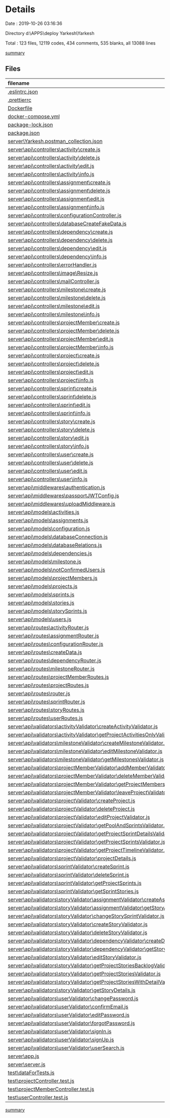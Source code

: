 # Details

Date : 2019-10-26 03:16:36

Directory d:\APPS\deploy Yarkesh\Yarkesh

Total : 123 files,  12119 codes, 434 comments, 535 blanks, all 13088 lines

[summary](results.md)

## Files
| filename | language | code | comment | blank | total |
| :--- | :--- | ---: | ---: | ---: | ---: |
| [.eslintrc.json](file:///d%3A/APPS/deploy%20Yarkesh/Yarkesh/.eslintrc.json) | JSON | 0 | 80 | 0 | 80 |
| [.prettierrc](file:///d%3A/APPS/deploy%20Yarkesh/Yarkesh/.prettierrc) | JSON | 9 | 0 | 0 | 9 |
| [Dockerfile](file:///d%3A/APPS/deploy%20Yarkesh/Yarkesh/Dockerfile) | Dockerfile | 7 | 0 | 6 | 13 |
| [docker-compose.yml](file:///d%3A/APPS/deploy%20Yarkesh/Yarkesh/docker-compose.yml) | YAML | 19 | 0 | 1 | 20 |
| [package-lock.json](file:///d%3A/APPS/deploy%20Yarkesh/Yarkesh/package-lock.json) | JSON | 6,703 | 0 | 1 | 6,704 |
| [package.json](file:///d%3A/APPS/deploy%20Yarkesh/Yarkesh/package.json) | JSON | 60 | 0 | 0 | 60 |
| [server\Yarkesh.postman_collection.json](file:///d%3A/APPS/deploy%20Yarkesh/Yarkesh/server/Yarkesh.postman_collection.json) | JSON | 579 | 0 | 0 | 579 |
| [server\api\controllers\activity\create.js](file:///d%3A/APPS/deploy%20Yarkesh/Yarkesh/server/api/controllers/activity/create.js) | JavaScript | 18 | 0 | 1 | 19 |
| [server\api\controllers\activity\delete.js](file:///d%3A/APPS/deploy%20Yarkesh/Yarkesh/server/api/controllers/activity/delete.js) | JavaScript | 0 | 1 | 1 | 2 |
| [server\api\controllers\activity\edit.js](file:///d%3A/APPS/deploy%20Yarkesh/Yarkesh/server/api/controllers/activity/edit.js) | JavaScript | 0 | 1 | 1 | 2 |
| [server\api\controllers\activity\info.js](file:///d%3A/APPS/deploy%20Yarkesh/Yarkesh/server/api/controllers/activity/info.js) | JavaScript | 19 | 0 | 3 | 22 |
| [server\api\controllers\assignment\create.js](file:///d%3A/APPS/deploy%20Yarkesh/Yarkesh/server/api/controllers/assignment/create.js) | JavaScript | 86 | 0 | 5 | 91 |
| [server\api\controllers\assignment\delete.js](file:///d%3A/APPS/deploy%20Yarkesh/Yarkesh/server/api/controllers/assignment/delete.js) | JavaScript | 0 | 2 | 1 | 3 |
| [server\api\controllers\assignment\edit.js](file:///d%3A/APPS/deploy%20Yarkesh/Yarkesh/server/api/controllers/assignment/edit.js) | JavaScript | 0 | 2 | 1 | 3 |
| [server\api\controllers\assignment\info.js](file:///d%3A/APPS/deploy%20Yarkesh/Yarkesh/server/api/controllers/assignment/info.js) | JavaScript | 25 | 0 | 2 | 27 |
| [server\api\controllers\configurationController.js](file:///d%3A/APPS/deploy%20Yarkesh/Yarkesh/server/api/controllers/configurationController.js) | JavaScript | 16 | 0 | 3 | 19 |
| [server\api\controllers\databaseCreateFakeData.js](file:///d%3A/APPS/deploy%20Yarkesh/Yarkesh/server/api/controllers/databaseCreateFakeData.js) | JavaScript | 322 | 5 | 19 | 346 |
| [server\api\controllers\dependency\create.js](file:///d%3A/APPS/deploy%20Yarkesh/Yarkesh/server/api/controllers/dependency/create.js) | JavaScript | 86 | 0 | 5 | 91 |
| [server\api\controllers\dependency\delete.js](file:///d%3A/APPS/deploy%20Yarkesh/Yarkesh/server/api/controllers/dependency/delete.js) | JavaScript | 0 | 1 | 1 | 2 |
| [server\api\controllers\dependency\edit.js](file:///d%3A/APPS/deploy%20Yarkesh/Yarkesh/server/api/controllers/dependency/edit.js) | JavaScript | 0 | 1 | 1 | 2 |
| [server\api\controllers\dependency\info.js](file:///d%3A/APPS/deploy%20Yarkesh/Yarkesh/server/api/controllers/dependency/info.js) | JavaScript | 18 | 0 | 1 | 19 |
| [server\api\controllers\errorHandler.js](file:///d%3A/APPS/deploy%20Yarkesh/Yarkesh/server/api/controllers/errorHandler.js) | JavaScript | 24 | 0 | 3 | 27 |
| [server\api\controllers\image\Resize.js](file:///d%3A/APPS/deploy%20Yarkesh/Yarkesh/server/api/controllers/image/Resize.js) | JavaScript | 25 | 2 | 2 | 29 |
| [server\api\controllers\mailController.js](file:///d%3A/APPS/deploy%20Yarkesh/Yarkesh/server/api/controllers/mailController.js) | JavaScript | 55 | 22 | 5 | 82 |
| [server\api\controllers\milestone\create.js](file:///d%3A/APPS/deploy%20Yarkesh/Yarkesh/server/api/controllers/milestone/create.js) | JavaScript | 55 | 0 | 14 | 69 |
| [server\api\controllers\milestone\delete.js](file:///d%3A/APPS/deploy%20Yarkesh/Yarkesh/server/api/controllers/milestone/delete.js) | JavaScript | 0 | 2 | 1 | 3 |
| [server\api\controllers\milestone\edit.js](file:///d%3A/APPS/deploy%20Yarkesh/Yarkesh/server/api/controllers/milestone/edit.js) | JavaScript | 22 | 0 | 4 | 26 |
| [server\api\controllers\milestone\info.js](file:///d%3A/APPS/deploy%20Yarkesh/Yarkesh/server/api/controllers/milestone/info.js) | JavaScript | 19 | 0 | 2 | 21 |
| [server\api\controllers\projectMember\create.js](file:///d%3A/APPS/deploy%20Yarkesh/Yarkesh/server/api/controllers/projectMember/create.js) | JavaScript | 59 | 0 | 6 | 65 |
| [server\api\controllers\projectMember\delete.js](file:///d%3A/APPS/deploy%20Yarkesh/Yarkesh/server/api/controllers/projectMember/delete.js) | JavaScript | 25 | 0 | 4 | 29 |
| [server\api\controllers\projectMember\edit.js](file:///d%3A/APPS/deploy%20Yarkesh/Yarkesh/server/api/controllers/projectMember/edit.js) | JavaScript | 24 | 0 | 3 | 27 |
| [server\api\controllers\projectMember\info.js](file:///d%3A/APPS/deploy%20Yarkesh/Yarkesh/server/api/controllers/projectMember/info.js) | JavaScript | 18 | 1 | 1 | 20 |
| [server\api\controllers\project\create.js](file:///d%3A/APPS/deploy%20Yarkesh/Yarkesh/server/api/controllers/project/create.js) | JavaScript | 87 | 1 | 3 | 91 |
| [server\api\controllers\project\delete.js](file:///d%3A/APPS/deploy%20Yarkesh/Yarkesh/server/api/controllers/project/delete.js) | JavaScript | 19 | 0 | 1 | 20 |
| [server\api\controllers\project\edit.js](file:///d%3A/APPS/deploy%20Yarkesh/Yarkesh/server/api/controllers/project/edit.js) | JavaScript | 36 | 36 | 8 | 80 |
| [server\api\controllers\project\info.js](file:///d%3A/APPS/deploy%20Yarkesh/Yarkesh/server/api/controllers/project/info.js) | JavaScript | 164 | 3 | 7 | 174 |
| [server\api\controllers\sprint\create.js](file:///d%3A/APPS/deploy%20Yarkesh/Yarkesh/server/api/controllers/sprint/create.js) | JavaScript | 61 | 0 | 14 | 75 |
| [server\api\controllers\sprint\delete.js](file:///d%3A/APPS/deploy%20Yarkesh/Yarkesh/server/api/controllers/sprint/delete.js) | JavaScript | 26 | 0 | 2 | 28 |
| [server\api\controllers\sprint\edit.js](file:///d%3A/APPS/deploy%20Yarkesh/Yarkesh/server/api/controllers/sprint/edit.js) | JavaScript | 0 | 36 | 4 | 40 |
| [server\api\controllers\sprint\info.js](file:///d%3A/APPS/deploy%20Yarkesh/Yarkesh/server/api/controllers/sprint/info.js) | JavaScript | 49 | 32 | 9 | 90 |
| [server\api\controllers\story\create.js](file:///d%3A/APPS/deploy%20Yarkesh/Yarkesh/server/api/controllers/story/create.js) | JavaScript | 97 | 0 | 4 | 101 |
| [server\api\controllers\story\delete.js](file:///d%3A/APPS/deploy%20Yarkesh/Yarkesh/server/api/controllers/story/delete.js) | JavaScript | 19 | 5 | 0 | 24 |
| [server\api\controllers\story\edit.js](file:///d%3A/APPS/deploy%20Yarkesh/Yarkesh/server/api/controllers/story/edit.js) | JavaScript | 177 | 4 | 16 | 197 |
| [server\api\controllers\story\info.js](file:///d%3A/APPS/deploy%20Yarkesh/Yarkesh/server/api/controllers/story/info.js) | JavaScript | 117 | 3 | 6 | 126 |
| [server\api\controllers\user\create.js](file:///d%3A/APPS/deploy%20Yarkesh/Yarkesh/server/api/controllers/user/create.js) | JavaScript | 131 | 11 | 12 | 154 |
| [server\api\controllers\user\delete.js](file:///d%3A/APPS/deploy%20Yarkesh/Yarkesh/server/api/controllers/user/delete.js) | JavaScript | 29 | 1 | 1 | 31 |
| [server\api\controllers\user\edit.js](file:///d%3A/APPS/deploy%20Yarkesh/Yarkesh/server/api/controllers/user/edit.js) | JavaScript | 267 | 12 | 11 | 290 |
| [server\api\controllers\user\info.js](file:///d%3A/APPS/deploy%20Yarkesh/Yarkesh/server/api/controllers/user/info.js) | JavaScript | 98 | 1 | 6 | 105 |
| [server\api\middlewares\authentication.js](file:///d%3A/APPS/deploy%20Yarkesh/Yarkesh/server/api/middlewares/authentication.js) | JavaScript | 114 | 0 | 8 | 122 |
| [server\api\middlewares\passportJWTConfig.js](file:///d%3A/APPS/deploy%20Yarkesh/Yarkesh/server/api/middlewares/passportJWTConfig.js) | JavaScript | 17 | 0 | 1 | 18 |
| [server\api\middlewares\uploadMiddleware.js](file:///d%3A/APPS/deploy%20Yarkesh/Yarkesh/server/api/middlewares/uploadMiddleware.js) | JavaScript | 7 | 0 | 2 | 9 |
| [server\api\models\activities.js](file:///d%3A/APPS/deploy%20Yarkesh/Yarkesh/server/api/models/activities.js) | JavaScript | 19 | 1 | 3 | 23 |
| [server\api\models\assignments.js](file:///d%3A/APPS/deploy%20Yarkesh/Yarkesh/server/api/models/assignments.js) | JavaScript | 23 | 1 | 2 | 26 |
| [server\api\models\configuration.js](file:///d%3A/APPS/deploy%20Yarkesh/Yarkesh/server/api/models/configuration.js) | JavaScript | 19 | 0 | 2 | 21 |
| [server\api\models\databaseConnection.js](file:///d%3A/APPS/deploy%20Yarkesh/Yarkesh/server/api/models/databaseConnection.js) | JavaScript | 13 | 1 | 3 | 17 |
| [server\api\models\databaseRelations.js](file:///d%3A/APPS/deploy%20Yarkesh/Yarkesh/server/api/models/databaseRelations.js) | JavaScript | 136 | 0 | 14 | 150 |
| [server\api\models\dependencies.js](file:///d%3A/APPS/deploy%20Yarkesh/Yarkesh/server/api/models/dependencies.js) | JavaScript | 23 | 1 | 2 | 26 |
| [server\api\models\milestone.js](file:///d%3A/APPS/deploy%20Yarkesh/Yarkesh/server/api/models/milestone.js) | JavaScript | 23 | 1 | 3 | 27 |
| [server\api\models\notConfirmedUsers.js](file:///d%3A/APPS/deploy%20Yarkesh/Yarkesh/server/api/models/notConfirmedUsers.js) | JavaScript | 37 | 1 | 2 | 40 |
| [server\api\models\projectMembers.js](file:///d%3A/APPS/deploy%20Yarkesh/Yarkesh/server/api/models/projectMembers.js) | JavaScript | 23 | 1 | 3 | 27 |
| [server\api\models\projects.js](file:///d%3A/APPS/deploy%20Yarkesh/Yarkesh/server/api/models/projects.js) | JavaScript | 49 | 1 | 3 | 53 |
| [server\api\models\sprints.js](file:///d%3A/APPS/deploy%20Yarkesh/Yarkesh/server/api/models/sprints.js) | JavaScript | 35 | 1 | 4 | 40 |
| [server\api\models\stories.js](file:///d%3A/APPS/deploy%20Yarkesh/Yarkesh/server/api/models/stories.js) | JavaScript | 74 | 11 | 4 | 89 |
| [server\api\models\storySprints.js](file:///d%3A/APPS/deploy%20Yarkesh/Yarkesh/server/api/models/storySprints.js) | JavaScript | 23 | 1 | 2 | 26 |
| [server\api\models\users.js](file:///d%3A/APPS/deploy%20Yarkesh/Yarkesh/server/api/models/users.js) | JavaScript | 37 | 1 | 2 | 40 |
| [server\api\routes\activityRouter.js](file:///d%3A/APPS/deploy%20Yarkesh/Yarkesh/server/api/routes/activityRouter.js) | JavaScript | 22 | 0 | 2 | 24 |
| [server\api\routes\assignmentRouter.js](file:///d%3A/APPS/deploy%20Yarkesh/Yarkesh/server/api/routes/assignmentRouter.js) | JavaScript | 22 | 0 | 5 | 27 |
| [server\api\routes\configurationRouter.js](file:///d%3A/APPS/deploy%20Yarkesh/Yarkesh/server/api/routes/configurationRouter.js) | JavaScript | 7 | 0 | 2 | 9 |
| [server\api\routes\createData.js](file:///d%3A/APPS/deploy%20Yarkesh/Yarkesh/server/api/routes/createData.js) | JavaScript | 7 | 6 | 3 | 16 |
| [server\api\routes\dependencyRouter.js](file:///d%3A/APPS/deploy%20Yarkesh/Yarkesh/server/api/routes/dependencyRouter.js) | JavaScript | 22 | 1 | 5 | 28 |
| [server\api\routes\milestoneRouter.js](file:///d%3A/APPS/deploy%20Yarkesh/Yarkesh/server/api/routes/milestoneRouter.js) | JavaScript | 31 | 0 | 1 | 32 |
| [server\api\routes\projectMemberRoutes.js](file:///d%3A/APPS/deploy%20Yarkesh/Yarkesh/server/api/routes/projectMemberRoutes.js) | JavaScript | 40 | 0 | 2 | 42 |
| [server\api\routes\projectRoutes.js](file:///d%3A/APPS/deploy%20Yarkesh/Yarkesh/server/api/routes/projectRoutes.js) | JavaScript | 91 | 8 | 14 | 113 |
| [server\api\routes\router.js](file:///d%3A/APPS/deploy%20Yarkesh/Yarkesh/server/api/routes/router.js) | JavaScript | 24 | 0 | 3 | 27 |
| [server\api\routes\sprintRouter.js](file:///d%3A/APPS/deploy%20Yarkesh/Yarkesh/server/api/routes/sprintRouter.js) | JavaScript | 55 | 8 | 5 | 68 |
| [server\api\routes\storyRoutes.js](file:///d%3A/APPS/deploy%20Yarkesh/Yarkesh/server/api/routes/storyRoutes.js) | JavaScript | 76 | 0 | 9 | 85 |
| [server\api\routes\userRoutes.js](file:///d%3A/APPS/deploy%20Yarkesh/Yarkesh/server/api/routes/userRoutes.js) | JavaScript | 68 | 0 | 10 | 78 |
| [server\api\validators\activityValidator\createActivityValidator.js](file:///d%3A/APPS/deploy%20Yarkesh/Yarkesh/server/api/validators/activityValidator/createActivityValidator.js) | JavaScript | 24 | 0 | 4 | 28 |
| [server\api\validators\activityValidator\getProjectActivitiesOnlyValidator.js](file:///d%3A/APPS/deploy%20Yarkesh/Yarkesh/server/api/validators/activityValidator/getProjectActivitiesOnlyValidator.js) | JavaScript | 13 | 0 | 4 | 17 |
| [server\api\validators\milestoneValidator\createMilestoneValidator.js](file:///d%3A/APPS/deploy%20Yarkesh/Yarkesh/server/api/validators/milestoneValidator/createMilestoneValidator.js) | JavaScript | 0 | 1 | 0 | 1 |
| [server\api\validators\milestoneValidator\editMilestoneValidator.js](file:///d%3A/APPS/deploy%20Yarkesh/Yarkesh/server/api/validators/milestoneValidator/editMilestoneValidator.js) | JavaScript | 0 | 1 | 0 | 1 |
| [server\api\validators\milestoneValidator\getMilestonesValidator.js](file:///d%3A/APPS/deploy%20Yarkesh/Yarkesh/server/api/validators/milestoneValidator/getMilestonesValidator.js) | JavaScript | 13 | 0 | 4 | 17 |
| [server\api\validators\projectMemberValidator\addMemberValidator.js](file:///d%3A/APPS/deploy%20Yarkesh/Yarkesh/server/api/validators/projectMemberValidator/addMemberValidator.js) | JavaScript | 0 | 1 | 0 | 1 |
| [server\api\validators\projectMemberValidator\deleteMemberValidator.js](file:///d%3A/APPS/deploy%20Yarkesh/Yarkesh/server/api/validators/projectMemberValidator/deleteMemberValidator.js) | JavaScript | 0 | 1 | 0 | 1 |
| [server\api\validators\projectMemberValidator\getProjectMembersValidator.js](file:///d%3A/APPS/deploy%20Yarkesh/Yarkesh/server/api/validators/projectMemberValidator/getProjectMembersValidator.js) | JavaScript | 13 | 0 | 4 | 17 |
| [server\api\validators\projectMemberValidator\leaveProjectValidator.js](file:///d%3A/APPS/deploy%20Yarkesh/Yarkesh/server/api/validators/projectMemberValidator/leaveProjectValidator.js) | JavaScript | 13 | 0 | 4 | 17 |
| [server\api\validators\projectValidator\createProject.js](file:///d%3A/APPS/deploy%20Yarkesh/Yarkesh/server/api/validators/projectValidator/createProject.js) | JavaScript | 31 | 3 | 5 | 39 |
| [server\api\validators\projectValidator\deleteProject.js](file:///d%3A/APPS/deploy%20Yarkesh/Yarkesh/server/api/validators/projectValidator/deleteProject.js) | JavaScript | 13 | 0 | 4 | 17 |
| [server\api\validators\projectValidator\editProjectValidator.js](file:///d%3A/APPS/deploy%20Yarkesh/Yarkesh/server/api/validators/projectValidator/editProjectValidator.js) | JavaScript | 0 | 1 | 0 | 1 |
| [server\api\validators\projectValidator\getPoolAndSprintsValidator.js](file:///d%3A/APPS/deploy%20Yarkesh/Yarkesh/server/api/validators/projectValidator/getPoolAndSprintsValidator.js) | JavaScript | 21 | 0 | 5 | 26 |
| [server\api\validators\projectValidator\getProjectSprintDetailsValidator.js](file:///d%3A/APPS/deploy%20Yarkesh/Yarkesh/server/api/validators/projectValidator/getProjectSprintDetailsValidator.js) | JavaScript | 13 | 0 | 4 | 17 |
| [server\api\validators\projectValidator\getProjectSprintsValidator.js](file:///d%3A/APPS/deploy%20Yarkesh/Yarkesh/server/api/validators/projectValidator/getProjectSprintsValidator.js) | JavaScript | 13 | 0 | 3 | 16 |
| [server\api\validators\projectValidator\getProjectTimelineValidator.js](file:///d%3A/APPS/deploy%20Yarkesh/Yarkesh/server/api/validators/projectValidator/getProjectTimelineValidator.js) | JavaScript | 13 | 0 | 4 | 17 |
| [server\api\validators\projectValidator\projectDetails.js](file:///d%3A/APPS/deploy%20Yarkesh/Yarkesh/server/api/validators/projectValidator/projectDetails.js) | JavaScript | 13 | 0 | 4 | 17 |
| [server\api\validators\sprintValidator\createSprint.js](file:///d%3A/APPS/deploy%20Yarkesh/Yarkesh/server/api/validators/sprintValidator/createSprint.js) | JavaScript | 24 | 8 | 7 | 39 |
| [server\api\validators\sprintValidator\deleteSprint.js](file:///d%3A/APPS/deploy%20Yarkesh/Yarkesh/server/api/validators/sprintValidator/deleteSprint.js) | JavaScript | 21 | 0 | 5 | 26 |
| [server\api\validators\sprintValidator\getProjectSprints.js](file:///d%3A/APPS/deploy%20Yarkesh/Yarkesh/server/api/validators/sprintValidator/getProjectSprints.js) | JavaScript | 13 | 0 | 4 | 17 |
| [server\api\validators\sprintValidator\getSprintStories.js](file:///d%3A/APPS/deploy%20Yarkesh/Yarkesh/server/api/validators/sprintValidator/getSprintStories.js) | JavaScript | 21 | 0 | 5 | 26 |
| [server\api\validators\storyValidator\assignmentValidator\createAssignmentValidator.js](file:///d%3A/APPS/deploy%20Yarkesh/Yarkesh/server/api/validators/storyValidator/assignmentValidator/createAssignmentValidator.js) | JavaScript | 0 | 1 | 0 | 1 |
| [server\api\validators\storyValidator\assignmentValidator\getStoryAssignmentsValidator.js](file:///d%3A/APPS/deploy%20Yarkesh/Yarkesh/server/api/validators/storyValidator/assignmentValidator/getStoryAssignmentsValidator.js) | JavaScript | 0 | 1 | 0 | 1 |
| [server\api\validators\storyValidator\changeStorySprintValidator.js](file:///d%3A/APPS/deploy%20Yarkesh/Yarkesh/server/api/validators/storyValidator/changeStorySprintValidator.js) | JavaScript | 0 | 1 | 0 | 1 |
| [server\api\validators\storyValidator\createStoryValidator.js](file:///d%3A/APPS/deploy%20Yarkesh/Yarkesh/server/api/validators/storyValidator/createStoryValidator.js) | JavaScript | 0 | 1 | 0 | 1 |
| [server\api\validators\storyValidator\deleteStoryValidator.js](file:///d%3A/APPS/deploy%20Yarkesh/Yarkesh/server/api/validators/storyValidator/deleteStoryValidator.js) | JavaScript | 0 | 1 | 0 | 1 |
| [server\api\validators\storyValidator\dependencyValidator\createDependencyValidator.js](file:///d%3A/APPS/deploy%20Yarkesh/Yarkesh/server/api/validators/storyValidator/dependencyValidator/createDependencyValidator.js) | JavaScript | 0 | 1 | 0 | 1 |
| [server\api\validators\storyValidator\dependencyValidator\getStoryDependenciesValidator.js](file:///d%3A/APPS/deploy%20Yarkesh/Yarkesh/server/api/validators/storyValidator/dependencyValidator/getStoryDependenciesValidator.js) | JavaScript | 0 | 1 | 0 | 1 |
| [server\api\validators\storyValidator\editStoryValidator.js](file:///d%3A/APPS/deploy%20Yarkesh/Yarkesh/server/api/validators/storyValidator/editStoryValidator.js) | JavaScript | 0 | 1 | 0 | 1 |
| [server\api\validators\storyValidator\getProjectStoriesBacklogValidator.js](file:///d%3A/APPS/deploy%20Yarkesh/Yarkesh/server/api/validators/storyValidator/getProjectStoriesBacklogValidator.js) | JavaScript | 13 | 0 | 4 | 17 |
| [server\api\validators\storyValidator\getProjectStoriesValidator.js](file:///d%3A/APPS/deploy%20Yarkesh/Yarkesh/server/api/validators/storyValidator/getProjectStoriesValidator.js) | JavaScript | 13 | 0 | 4 | 17 |
| [server\api\validators\storyValidator\getProjectStoriesWithDetailValidator.js](file:///d%3A/APPS/deploy%20Yarkesh/Yarkesh/server/api/validators/storyValidator/getProjectStoriesWithDetailValidator.js) | JavaScript | 13 | 0 | 4 | 17 |
| [server\api\validators\storyValidator\getStoryDetails.js](file:///d%3A/APPS/deploy%20Yarkesh/Yarkesh/server/api/validators/storyValidator/getStoryDetails.js) | JavaScript | 0 | 1 | 0 | 1 |
| [server\api\validators\userValidator\changePassword.js](file:///d%3A/APPS/deploy%20Yarkesh/Yarkesh/server/api/validators/userValidator/changePassword.js) | JavaScript | 123 | 0 | 17 | 140 |
| [server\api\validators\userValidator\confirmEmail.js](file:///d%3A/APPS/deploy%20Yarkesh/Yarkesh/server/api/validators/userValidator/confirmEmail.js) | JavaScript | 120 | 1 | 13 | 134 |
| [server\api\validators\userValidator\editPassword.js](file:///d%3A/APPS/deploy%20Yarkesh/Yarkesh/server/api/validators/userValidator/editPassword.js) | JavaScript | 77 | 1 | 9 | 87 |
| [server\api\validators\userValidator\forgotPassword.js](file:///d%3A/APPS/deploy%20Yarkesh/Yarkesh/server/api/validators/userValidator/forgotPassword.js) | JavaScript | 70 | 0 | 9 | 79 |
| [server\api\validators\userValidator\signIn.js](file:///d%3A/APPS/deploy%20Yarkesh/Yarkesh/server/api/validators/userValidator/signIn.js) | JavaScript | 118 | 1 | 10 | 129 |
| [server\api\validators\userValidator\signUp.js](file:///d%3A/APPS/deploy%20Yarkesh/Yarkesh/server/api/validators/userValidator/signUp.js) | JavaScript | 151 | 58 | 24 | 233 |
| [server\api\validators\userValidator\userSearch.js](file:///d%3A/APPS/deploy%20Yarkesh/Yarkesh/server/api/validators/userValidator/userSearch.js) | JavaScript | 31 | 0 | 2 | 33 |
| [server\app.js](file:///d%3A/APPS/deploy%20Yarkesh/Yarkesh/server/app.js) | JavaScript | 29 | 25 | 13 | 67 |
| [server\server.js](file:///d%3A/APPS/deploy%20Yarkesh/Yarkesh/server/server.js) | JavaScript | 6 | 0 | 6 | 12 |
| [test\dataForTests.js](file:///d%3A/APPS/deploy%20Yarkesh/Yarkesh/test/dataForTests.js) | JavaScript | 59 | 4 | 8 | 71 |
| [test\projectController.test.js](file:///d%3A/APPS/deploy%20Yarkesh/Yarkesh/test/projectController.test.js) | JavaScript | 75 | 3 | 7 | 85 |
| [test\projectMemberController.test.js](file:///d%3A/APPS/deploy%20Yarkesh/Yarkesh/test/projectMemberController.test.js) | JavaScript | 46 | 2 | 3 | 51 |
| [test\userController.test.js](file:///d%3A/APPS/deploy%20Yarkesh/Yarkesh/test/userController.test.js) | JavaScript | 96 | 4 | 9 | 109 |

[summary](results.md)